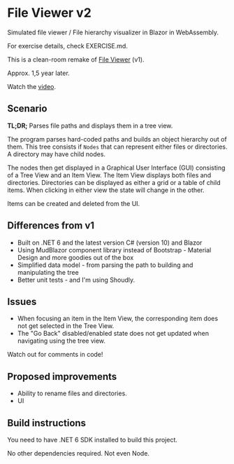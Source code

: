 ﻿# File Viewer v2

Simulated file viewer / File hierarchy visualizer in Blazor in WebAssembly.

For exercise details, check EXERCISE.md.

This is a clean-room remake of [File Viewer](https://github.com/robertsundstrom/FileViewer) (v1). 

Approx. 1,5 year later.

Watch the [video](https://www.youtube.com/watch?v=kWz61jGjuKM).

## Scenario

**TL;DR;** Parses file paths and displays them in a tree view.

The program parses hard-coded paths and builds an object hierarchy out of them. This tree consists if ```Nodes``` that can represent either files or directories. A directory may have child nodes.

The nodes then get displayed in a Graphical User Interface (GUI) consisting of a Tree View and an Item View. The Item View displays both files and directories. Directories can be displayed as either a grid or a table of child items. When clicking in either view the state will change in the other.

Items can be created and deleted from the UI.

## Differences from v1

* Built on .NET 6 and the latest version C# (version 10) and Blazor
* Using MudBlazor component library instead of Bootstrap - Material Design and more goodies out of the box
* Simplified data model - from parsing the path to building and manipulating the tree
* Better unit tests - and I'm using Shoudly.

## Issues
* When focusing an item in the Item View, the corresponding item does not get selected in the Tree View.
* The "Go Back" disabled/enabled state does not get updated when navigating using the tree view.

Watch out for comments in code!

## Proposed improvements
* Ability to rename files and directories.
* UI

## Build instructions

You need to have .NET 6 SDK installed to build this project.

No other dependencies required. Not even Node.
